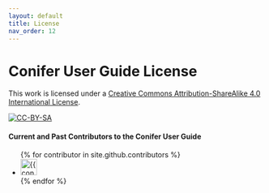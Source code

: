 ```yaml
---
layout: default
title: License
nav_order: 12
---
```

# Conifer User Guide License

This work is licensed under a [Creative Commons Attribution-ShareAlike 4.0 International License](http://creativecommons.org/licenses/by-sa/4.0/).

[![CC-BY-SA](https://licensebuttons.net/l/by-sa/4.0/88x31.png)](http://creativecommons.org/licenses/by-sa/4.0/)

#### Current and Past Contributors to the Conifer User Guide

<ul class="list-style-none">
{% for contributor in site.github.contributors %}
  <li class="d-inline-block mr-1">
     <a href="{{ contributor.html_url }}"><img src="{{ contributor.avatar_url }}" width="32" height="32" alt="{{ contributor.login }}"/></a>
  </li>
{% endfor %}
</ul>
